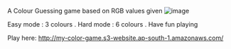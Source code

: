 A Colour Guessing game based on RGB values given
![image](https://user-images.githubusercontent.com/68532159/181040670-71cdcf88-d1a7-4670-b3f8-c638e06c488d.png)

Easy mode : 3 colours . 
Hard mode : 6 colours . Have fun playing

Play here: http://my-color-game.s3-website.ap-south-1.amazonaws.com/


